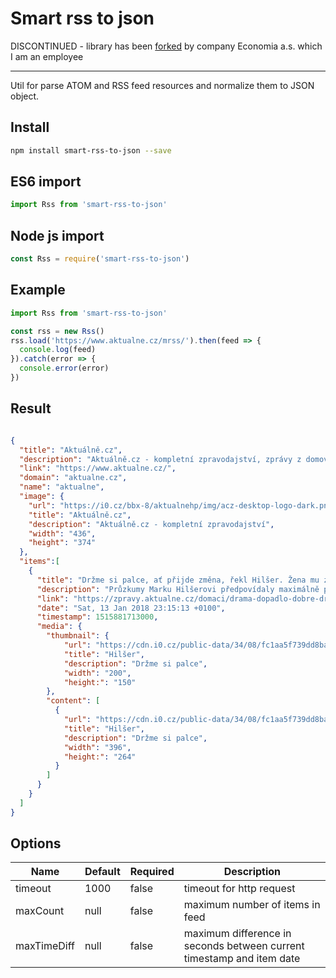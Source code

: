 Smart rss to json
=================

DISCONTINUED - library has been [forked](https://www.npmjs.com/package/feed-to-json-promise) by company Economia a.s. which I am an employee

---

Util for parse ATOM and RSS feed resources and normalize them to JSON object.

## Install

```sh
npm install smart-rss-to-json --save
```

## ES6 import

```js
import Rss from 'smart-rss-to-json'
``` 

## Node js import

```js
const Rss = require('smart-rss-to-json')
```

## Example

```js
import Rss from 'smart-rss-to-json'

const rss = new Rss()
rss.load('https://www.aktualne.cz/mrss/').then(feed => {
  console.log(feed)
}).catch(error => {
  console.error(error)
})
```

## Result
```json

{
  "title": "Aktuálně.cz",
  "description": "Aktuálně.cz - kompletní zpravodajství, zprávy z domova i ze světa",
  "link": "https://www.aktualne.cz/",
  "domain": "aktualne.cz",
  "name": "aktualne",
  "image": {
    "url": "https://i0.cz/bbx-8/aktualnehp/img/acz-desktop-logo-dark.png",
    "title": "Aktuálně.cz",
    "description": "Aktuálně.cz - kompletní zpravodajství",
    "width": "436",
    "height": "374"
  },
  "items":[
    {
      "title": "Držme si palce, ať přijde změna, řekl Hilšer. Žena mu zakázala další kandidaturu do sedmdesáti",
      "description": "Průzkumy Marku Hilšerovi předpovídaly maximálně pět procent, nakonec dosáhl téměř na devět. Jiřímu Drahošovi nabídl pomoc v kampani před druhým kolem.",
      "link": "https://zpravy.aktualne.cz/domaci/drama-dopadlo-dobre-drzme-si-palce-at-prijde-zmena-rekl-hils/r~415cedd2f88811e7988aac1f6b220ee8/",
      "date": "Sat, 13 Jan 2018 23:15:13 +0100",
      "timestamp": 1515881713000,
      "media": {
        "thumbnail": {
            "url": "https://cdn.i0.cz/public-data/34/08/fc1aa5f739dd8ba762522e86747f_r4:3_w200_h150_gf1ea9e8af87c11e7afac0cc47ab5f122.jpg",
            "title": "Hilšer",
            "description": "Držme si palce",
            "width": "200",
            "height:": "150"
        },
        "content": [
          {
            "url": "https://cdn.i0.cz/public-data/34/08/fc1aa5f739dd8ba762522e86747f_r3:2_w396_h264_gf1ea9e8af87c11e7afac0cc47ab5f122.jpg",
            "title": "Hilšer",
            "description": "Držme si palce",
            "width": "396",
            "height:": "264"
          }
        ]
      }
    }
  ]
}
```

## Options

Name | Default | Required | Description
--- | --- | --- | ---
timeout | 1000 | false | timeout for http request
maxCount | null | false | maximum number of items in feed
maxTimeDiff | null | false | maximum difference in seconds between current timestamp and item date

